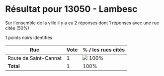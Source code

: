 # Résultat pour 13050 - Lambesc

Sur l'ensemble de la ville il y a eu 2 réponses dont 1 réponses avec une rue citée (50%)

1 points noirs identifiés

| Rue | Vote | % / les rues cités|
|-----|------|-------------------|
| Route de Saint-Cannat | 1 | <img src="../../img/bar_100.gif" />&nbsp;100%|
| **Total** | 1 | 100%|
